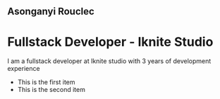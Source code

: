 ## Asonganyi Rouclec
# Fullstack Developer - Iknite Studio

I am a fullstack developer at Iknite studio with 3 years of development experience

- This is the first item
- This is the second item


